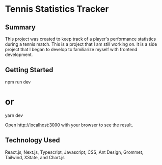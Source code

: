 # Tennis Statistics Tracker

## Summary 
This project was created to keep track of a player's performance statistics during a tennis match. This is a project that I am still working on. It is a side project that I began to develop to familiarize myself with frontend development.

## Getting Started
npm run dev
# or
yarn dev

Open [http://localhost:3000](http://localhost:3000) with your browser to see the result.

## Technology Used 
React.js, Next.js, Typescript, Javascript, CSS, Ant Design, Grommet, Tailwind, XState, and Chart.js